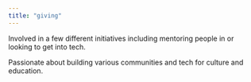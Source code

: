 ```yaml
---
title: "giving"
---
```


Involved in a few different initiatives including mentoring people in or looking to get into tech.

Passionate about building various communities and tech for culture and education.
